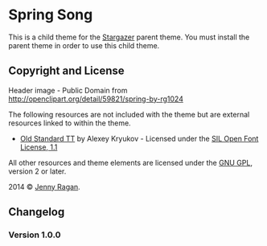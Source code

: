 # Spring Song

This is a child theme for the [Stargazer](http://themehybrid.com/themes/stargazer) parent theme.  You must install the parent theme in order to use this child theme.

## Copyright and License

Header image - Public Domain from http://openclipart.org/detail/59821/spring-by-rg1024

The following resources are not included with the theme but are external resources linked to within the theme.

* [Old Standard TT](http://www.google.com/fonts/specimen/Old+Standard+TT) by Alexey Kryukov - Licensed under the [SIL Open Font License, 1.1](http://scripts.sil.org/OFL)

All other resources and theme elements are licensed under the [GNU GPL](http://www.gnu.org/licenses/old-licenses/gpl-2.0.html), version 2 or later.

2014 &copy; [Jenny Ragan](http://djrthemes.com).

## Changelog

### Version 1.0.0
